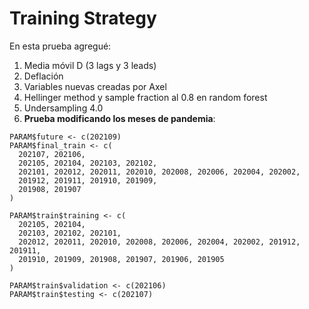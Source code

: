 # Training Strategy

En esta prueba agregué:

1. Media móvil D (3 lags y 3 leads)
2. Deflación
3. Variables nuevas creadas por Axel
4. Hellinger method y sample fraction al 0.8 en random forest
5. Undersampling 4.0
6. **Prueba modificando los meses de pandemia**:

```
PARAM$future <- c(202109)
PARAM$final_train <- c(
  202107, 202106,
  202105, 202104, 202103, 202102,
  202101, 202012, 202011, 202010, 202008, 202006, 202004, 202002,
  201912, 201911, 201910, 201909,
  201908, 201907
)

PARAM$train$training <- c(
  202105, 202104,
  202103, 202102, 202101,
  202012, 202011, 202010, 202008, 202006, 202004, 202002, 201912, 201911,
  201910, 201909, 201908, 201907, 201906, 201905
)

PARAM$train$validation <- c(202106)
PARAM$train$testing <- c(202107)
```
